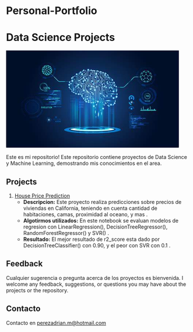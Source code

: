 # Personal-Portfolio

# Data Science Projects
![Screenshot](ML.jpg)

Este es mi repositorio! Este repositorio contiene proyectos de Data Science y Machine Learning, demostrando mis conocimientos en el area. 

## Projects
1. [House Price Prediction](https://github.com/SUKHMAN-SINGH-1612/Data-Science-Projects/tree/main/House%20Price%20Prediction)
   - **Descripcion:** Este proyecto realiza predicciones sobre precios de viviendas en California, teniendo en cuenta cantidad de habitaciones, camas, proximidad al oceano, y mas .
   - **Algotirmos utilizados:** En este notebook se evaluan modelos de regresion con LinearRegression(), DecisionTreeRegressor(), RandomForestRegressor() y SVR() .
   - **Resultado:** El mejor resultado de r2_score esta dado por DecisionTreeClassifier() con 0.90, y el peor con SVR con 0.1 .

## Feedback
Cualquier sugerencia o pregunta acerca de los proyectos es bienvenida. 
I welcome any feedback, suggestions, or questions you may have about the projects or the repository.

## Contacto
Contacto en perezadrian.m@hotmail.com
